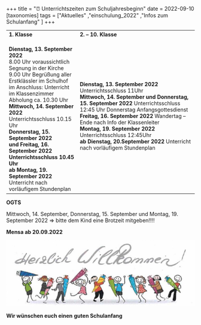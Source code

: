 +++
title = "⏰ Unterrichtszeiten zum Schuljahresbeginn"
date = 2022-09-10
[taxonomies]
tags = ["Aktuelles" ,"einschulung_2022" ,"Infos zum Schulanfang" ]
+++

<table class="has-fixed-layout"><tbody><tr><td class="has-text-align-center" data-align="center"><strong>1. Klasse</strong></td><td class="has-text-align-center" data-align="center"><strong>2. – 10. Klasse</strong></td></tr><tr><td class="has-text-align-center" data-align="center"><br><strong>Dienstag, 13. September 2022</strong><br>8.00 Uhr voraussichtlich Segnung in der Kirche<br>9.00 Uhr Begrüßung aller Erstklässler im Schulhof<br>im Anschluss: Unterricht im Klassenzimmer<br>Abholung ca. 10.30 Uhr<br><strong>Mittwoch, 14. September 2022</strong><br>Unterrichtsschluss 10.15 Uhr<br><strong>Donnerstag, 15. September 2022</strong><br><strong>und Freitag, 16. September 2022</strong><br><strong>Unterrichtsschluss 10.45 Uhr</strong><br><strong>ab Montag, 19. September 2022</strong><br>Unterricht nach vorläufigem Stundenplan</td><td class="has-text-align-center" data-align="center"><strong>Dienstag, 13. September 2022</strong> Unterrichtsschluss 11Uhr<br><strong>Mittwoch, 14. September und Donnerstag, 15. September 2022</strong> Unterrichtsschluss 12:45 Uhr Donnerstag Anfangsgottesdienst<br><strong>Freitag, 16. September 2022</strong> Wandertag – Ende nach Info der Klassenleiter<br><strong>Montag, 19. September 2022</strong> Unterrichtsschluss 12:45Uhr<br><strong>ab Dienstag, 20.September 2022</strong> Unterricht nach vorläufigem Stundenplan &nbsp; &nbsp;</td></tr></tbody></table>

**OGTS**

Mittwoch, 14. September, Donnerstag, 15. September und Montag, 19. September 2022 => bitte dem Kind eine Brotzeit mitgeben!!!!

**Mensa ab 20.09.2022**

![](images/image-2-1024x358.png)

**Wir wünschen euch einen** **guten Schulanfang**
